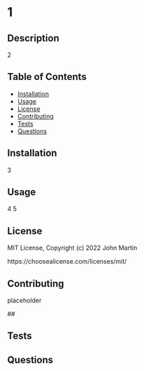 
  # 1

  ## <h2>Description</h2>
  2
  
  ## <h2>Table of Contents</h2>
  - [Installation](#installation)
  - [Usage](#usage)
  - [License](#license)
  - [Contributing](#Contributing)
  - [Tests](#tests)
  - [Questions](#questions)

  ## <h2>Installation</h2>
  3

  ## <h2>Usage</h2>
  4
  5

  ## <h2>License</h2>
  <div><p>MIT License, Copyright (c) 2022 John Martin</p><p>https://choosealicense.com/licenses/mit/</p></div>

  ## <h2>Contributing</h2>
  <p>placeholder</p>
  ## <h2>Tests</h2>

  ## <h2>Questions</h2>

